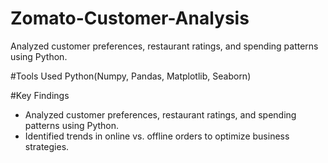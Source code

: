 # Zomato-Customer-Analysis
Analyzed customer preferences, restaurant ratings, and spending patterns using Python.

#Tools Used
Python(Numpy, Pandas, Matplotlib, Seaborn)

#Key Findings
- Analyzed customer preferences, restaurant ratings, and spending patterns using Python.
- Identified trends in online vs. offline orders to optimize business strategies.

